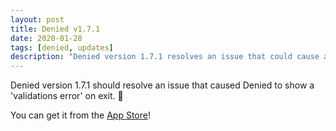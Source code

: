 ```yaml
---
layout: post
title: Denied v1.7.1
date: 2020-01-28
tags: [denied, updates]
description: "Denied version 1.7.1 resolves an issue that could cause an error to show up on exit."
---
```


Denied version 1.7.1 should resolve an issue that caused Denied to show a 'validations error' on exit. 🐞

You can get it from the [App Store](/denied/appstore)!
